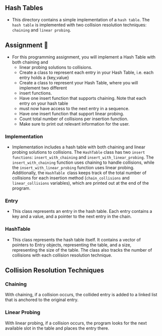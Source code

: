 ## Hash Tables
- This directory contains a simple implementation of a `hash table`. The `hash table` is implemented with two collision resolution techniques: `chaining` and `linear probing`.

## Assignment :page_with_curl:
- For this programming assignment, you will implement a Hash Table with both chaining and 
    - linear probing solutions to collisions. 
    - Create a class to represent each entry in your Hash Table, i.e. each entry holds a 
      {key,value}
    - Create a class to represent your Hash Table, where you will implement two different 
    - insert functions. 
    - Have one insert function that supports chaining. Note that each entry on your hash table 
    - must now have access to the next entry in a sequence. 
    - Have one insert function that support linear probing. 
    - Count total number of collisions per insertion function. 
    - Make sure to print out relevant information for the user.
### Implementation
- Implementation includes a hash table with both chaining and linear probing solutions to collisions. The `HashTable` class has two `insert functions`: `insert_with_chaining` and `insert_with_linear_probing`. The `insert_with_chaining` function uses chaining to handle collisions, while the `insert_with_linear_probing` function uses linear probing. Additionally, the `HashTable `class keeps track of the total number of collisions for each insertion method (`chain_collisions` and `linear_collisions` variables), which are printed out at the end of the program.
### Entry
- This class represents an entry in the hash table. Each entry contains a key and a value, and a pointer to the next entry in the chain.

### HashTable
- This class represents the hash table itself. It contains a vector of pointers to Entry objects, representing the table, and a size, representing the size of the table. The class also tracks the number of collisions with each collision resolution technique.

## Collision Resolution Techniques
### Chaining
With chaining, if a collision occurs, the collided entry is added to a linked list that is anchored to the original entry.

### Linear Probing
With linear probing, if a collision occurs, the program looks for the next available slot in the table and places the entry there.

